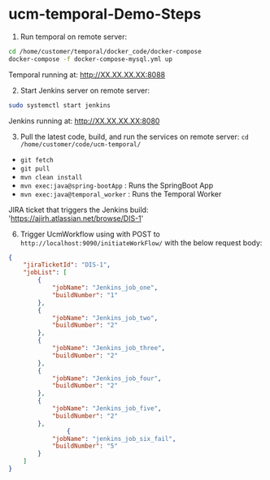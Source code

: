 # ucm-temporal-Demo-Steps

1. Run temporal on remote server:
```bash
cd /home/customer/temporal/docker_code/docker-compose
docker-compose -f docker-compose-mysql.yml up
```
Temporal running at: http://XX.XX.XX.XX:8088


2. Start Jenkins server on remote server: 
```bash
sudo systemctl start jenkins
```
Jenkins running at: http://XX.XX.XX.XX:8080


3. Pull the latest code, build, and run the services on remote server:
`cd /home/customer/code/ucm-temporal/`
- `git fetch`
- `git pull`
- `mvn clean install`
- `mvn exec:java@spring-bootApp` : Runs the SpringBoot App
- `mvn exec:java@temporal_worker` : Runs the Temporal Worker









JIRA ticket that triggers the Jenkins build: 'https://ajirh.atlassian.net/browse/DIS-1'


6. Trigger UcmWorkflow using with POST to `http://localhost:9090/initiateWorkFlow/` with the below request body:

```json
{
    "jiraTicketId": "DIS-1",
    "jobList": [
        {
            "jobName": "Jenkins_job_one",
            "buildNumber": "1"
        },
        {
            "jobName": "Jenkins_job_two",
            "buildNumber": "2"
        },
        {
            "jobName": "Jenkins_job_three",
            "buildNumber": "2"
        },
        {
            "jobName": "Jenkins_job_four",
            "buildNumber": "2"
        },
        {
            "jobName": "Jenkins_job_five",
            "buildNumber": "2"
        },
                {
            "jobName": "jenkins_job_six_fail",
            "buildNumber": "5"
        }
    ]
}
```

